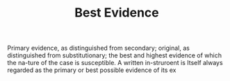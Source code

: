 ---
title: Best Evidence
letter: B
permalink: "/definitions/best-evidence.html"
body: Primary evidence, as distinguished from secondary; original, as distinguished
  from substitutionary; the best and highest evidence of which the na-ture of the
  case is susceptible. A written in-struroent is Itself always regarded as the primary
  or best possible evidence of its ex
published_at: '2018-07-07'
layout: post
---
